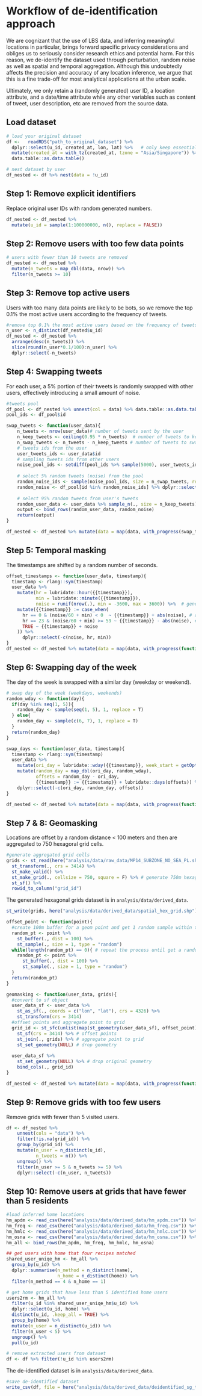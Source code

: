 Workflow of de-identification approach
================

We are cognizant that the use of LBS data, and inferring meaningful
locations in particular, brings forward specific privacy considerations
and obliges us to seriously consider research ethics and potential harm.
For this reason, we de-identify the dataset used through perturbation,
random noise as well as spatial and temporal aggregation. Although this
undoubtedly affects the precision and accuracy of any location
inference, we argue that this is a fine trade-off for most analytical
applications at the urban scale.

Ultimately, we only retain a (randomly generated) user ID, a location
attribute, and a date/time attribute while any other variables such as
content of tweet, user description, etc are removed from the source
data.

## Load dataset

``` r
# load your original dataset 
df <-   readRDS("path_to_original_dataset") %>%
  dplyr::select(u_id, created_at, lon, lat) %>%   # only keep essential information
  mutate(created_at = with_tz(created_at, tzone = "Asia/Singapore")) %>% #make sure the timestamp is in SGT timezone
  data.table::as.data.table()

# nest dataset by user 
df_nested <- df %>% nest(data = !u_id) 
```

## Step 1: Remove explicit identifiers

Replace original user IDs with random generated numbers.

``` r
df_nested <- df_nested %>% 
  mutate(u_id = sample(1:100000000, n(), replace = FALSE))
```

## Step 2: Remove users with too few data points

``` r
# users with fewer than 10 tweets are removed 
df_nested <- df_nested %>% 
  mutate(n_tweets = map_dbl(data, nrow)) %>% 
  filter(n_tweets >= 10)
```

## Step 3: Remove top active users

Users with too many data points are likely to be bots, so we remove the
top 0.1% the most active users according to the frequency of tweets.

``` r
#remove top 0.1% the most active users based on the frequency of tweets 
n_user <- n_distinct(df_nested$u_id)
df_nested <- df_nested %>% 
  arrange(desc(n_tweets)) %>% 
  slice(round(n_user*0.1/100):n_user) %>% 
  dplyr::select(-n_tweets)
```

## Step 4: Swapping tweets

For each user, a 5% portion of their tweets is randomly swapped with
other users, effectively introducing a small amount of noise.

``` r
#tweets pool 
df_pool <- df_nested %>% unnest(col = data) %>% data.table::as.data.table()
pool_ids <- df_pool$id

swap_tweets <- function(user_data){
    n_tweets <- nrow(user_data)# number of tweets sent by the user 
    n_keep_tweets <- ceiling(0.95 * n_tweets)  # number of tweets to kept by the user 
    n_swap_tweets <- n_tweets - n_keep_tweets # number of tweets to swap 
    # tweets ids from the user 
    user_tweets_ids <- user_data$id
    # sampling tweets ids from other users 
    noise_pool_ids <- setdiff(pool_ids %>% sample(5000), user_tweets_ids)
    
    # select 5% random tweets (noise) from the pool
    random_noise_ids <- sample(noise_pool_ids, size = n_swap_tweets, replace = FALSE)
    random_noise <- df_pool[id %in% random_noise_ids] %>% dplyr::select(-u_id)
    
    # select 95% random tweets from user's tweets 
    random_user_data <- user_data %>% sample_n(., size = n_keep_tweets) 
    output <- bind_rows(random_user_data, random_noise)
    return(output)
}

df_nested <- df_nested %>% mutate(data = map(data, with_progress(swap_tweets)))
```

## Step 5: Temporal masking

The timestamps are shifted by a random number of seconds.

``` r
offset_timestamps <- function(user_data, timestamp){
  timestamp <- rlang::sym(timestamp)
  user_data %>% 
    mutate(hr = lubridate::hour({{timestamp}}), 
           min = lubridate::minute({{timestamp}}),
           noise = runif(nrow(.), min = -3600, max = 3600)) %>%  # generate random time is second
    mutate({{timestamp}} := case_when(
      hr == 0 & (noise/60 + min) < 0  ~ {{timestamp}} + abs(noise), # add positive noise avoiding date move to the previous day
      hr == 23 & (noise/60 + min) >= 59 ~ {{timestamp}} - abs(noise), # add negative noise avoiding date move to the next day
      TRUE ~ {{timestamp}} + noise
    )) %>% 
      dplyr::select(-c(noise, hr, min))
}
df_nested <- df_nested %>% mutate(data = map(data, with_progress(function(x) offset_timestamps(x, timestamp = "created_at_sg"))))
```

## Step 6: Swapping day of the week

The day of the week is swapped with a similar day (weekday or weekend).

``` r
# swap day of the week (weekdays, weekends)
random_wday <- function(day){
  if(day %in% seq(1, 5)){
    random_day <- sample(seq(1, 5), 1, replace = T)
  } else{
    random_day <- sample(c(6, 7), 1, replace = T)
  }
  return(random_day)
}

swap_days <- function(user_data, timestamp){
  timestamp <- rlang::sym(timestamp)
  user_data %>% 
    mutate(ori_day = lubridate::wday({{timestamp}}, week_start = getOption("lubridate.week.start", 1))) %>% 
    mutate(random_day = map_dbl(ori_day, random_wday),
           offsets = random_day - ori_day,
           {{timestamp}} := {{timestamp}} + lubridate::days(offsets)) %>% 
    dplyr::select(-c(ori_day, random_day, offsets))
}

df_nested <- df_nested %>% mutate(data = map(data, with_progress(function(x) swap_days(x, timestamp = "created_at_sg"))))
```

## Step 7 & 8: Geomasking

Locations are offset by a random distance \< 100 meters and then are
aggregated to 750 hexagoral grid cells.

``` r
#generate aggregated grid cells 
grids <- st_read(here("analysis/data/raw_data/MP14_SUBZONE_NO_SEA_PL.shp"), quiet = T) %>% # read Singapore map
  st_transform(., crs = 3414) %>% 
  st_make_valid() %>% 
  st_make_grid(., cellsize = 750, square = F) %>% # generate 750m hexagonal grid cells 
  st_sf() %>% 
  rowid_to_column("grid_id")
```

The generated hexagonal grids dataset is in
`analysis/data/derived_data`.

``` r
st_write(grids, here("analysis/data/derived_data/spatial_hex_grid.shp"))
```

``` r
offset_point <- function(point){
  #create 100m buffer for a geom point and get 1 random sample within the buffer 
  random_pt <- point %>% 
    st_buffer(., dist = 100) %>% 
    st_sample(., size = 1, type = "random") 
  while(length(random_pt) == 0){ # repeat the process until get a random point in the buffer 
    random_pt <- point %>% 
      st_buffer(., dist = 100) %>% 
      st_sample(., size = 1, type = "random")
  }
  return(random_pt)
}

geomasking <- function(user_data, grids){
  #convert to sf object 
  user_data_sf <- user_data %>% 
    st_as_sf(., coords = c("lon", "lat"), crs = 4326) %>% 
    st_transform(crs = 3414) 
  #offset points and aggregate point to grid
  grid_id <- st_sfc(unlist(map(st_geometry(user_data_sf), offset_point), recursive = FALSE), crs = 3414) %>% 
    st_sf(crs = 3414) %>% # offset points
    st_join(., grids) %>% # aggregate point to grid 
    st_set_geometry(NULL) # drop geometry 
  
  user_data_sf %>% 
    st_set_geometry(NULL) %>% # drop original geometry
    bind_cols(., grid_id) 
}

df_nested <- df_nested %>% mutate(data = map(data, with_progress(function(x) geomasking(x, grids))))
```

## Step 9: Remove grids with too few users

Remove grids with fewer than 5 visited users.

``` r
df <- df_nested %>% 
    unnest(cols = "data") %>% 
    filter(!is.na(grid_id)) %>% 
    group_by(grid_id) %>% 
    mutate(n_user = n_distinct(u_id), 
           n_tweets = n()) %>% 
    ungroup() %>% 
    filter(n_user >= 5 & n_tweets >= 5) %>% 
    dplyr::select(-c(n_user, n_tweets))
```

## Step 10: Remove users at grids that have fewer than 5 residents

``` r
#load inferred home locations 
hm_apdm <- read_csv(here("analysis/data/derived_data/hm_apdm.csv")) %>% mutate(name = "APDM")
hm_freq <- read_csv(here("analysis/data/derived_data/hm_freq.csv")) %>% mutate(name = "FREQ")
hm_hmlc <- read_csv(here("analysis/data/derived_data/hm_hmlc.csv")) %>% mutate(name = "HMLC")
hm_osna <- read_csv(here("analysis/data/derived_data/hm_osna.csv")) %>% mutate(name = "OSNA")
hm_all <- bind_rows(hm_apdm, hm_freq, hm_hmlc, hm_osna)

## get users with home that four recipes matched 
shared_user_uniqe_hm <- hm_all %>% 
  group_by(u_id) %>% 
  dplyr::summarise(n_method = n_distinct(name), 
                   n_home = n_distinct(home)) %>% 
  filter(n_method == 4 & n_home == 1)

# get home grids that have less than 5 identified home users
users2rm <- hm_all %>%
  filter(u_id %in% shared_user_uniqe_hm$u_id) %>%
  dplyr::select(u_id, home) %>%
  distinct(u_id, .keep_all = TRUE) %>%
  group_by(home) %>%
  mutate(n_user = n_distinct(u_id)) %>%
  filter(n_user < 5) %>%
  ungroup() %>%
  pull(u_id)

# remove extracted users from dataset 
df <- df %>% filter(!u_id %in% users2rm)
```

The de-identified dataset is in `analysis/data/derived_data`.

``` r
#save de-identified dataset 
write_csv(df, file = here("analysis/data/derived_data/deidentified_sg_tweets.csv"))
```
